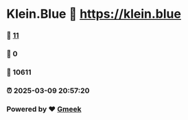 # Klein.Blue :link: https://klein.blue 
### :page_facing_up: [11](https://klein.blue/tag.html) 
### :speech_balloon: 0 
### :hibiscus: 10611 
### :alarm_clock: 2025-03-09 20:57:20 
### Powered by :heart: [Gmeek](https://github.com/Meekdai/Gmeek)
